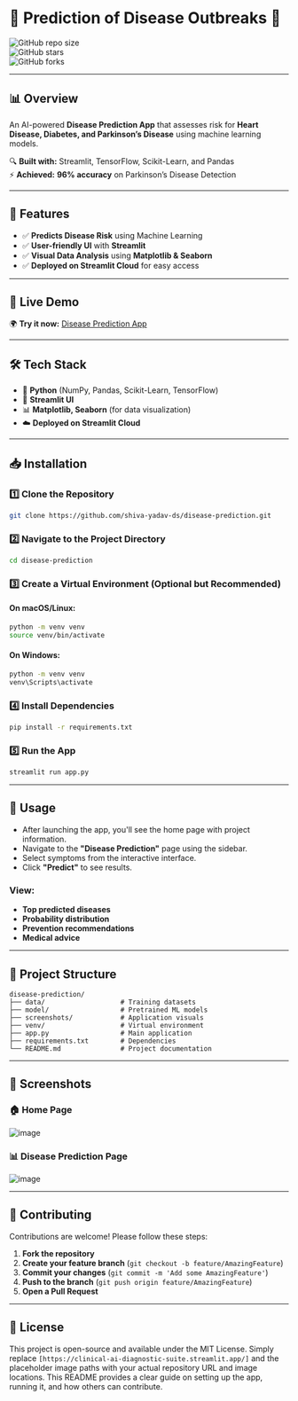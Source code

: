 # 📌  Prediction of Disease Outbreaks 🚀  

![GitHub repo size](https://img.shields.io/github/repo-size/shiva-yadav-ds/Prediction-of-Disease-Outbreaks?color=blue&style=flat-square)  
![GitHub stars](https://img.shields.io/github/stars/shiva-yadav-ds/Prediction-of-Disease-Outbreaks?style=social)  
![GitHub forks](https://img.shields.io/github/forks/shiva-yadav-ds/Prediction-of-Disease-Outbreaks?style=social)

---

## 📊 Overview  
An AI-powered **Disease Prediction App** that assesses risk for **Heart Disease, Diabetes, and Parkinson’s Disease** using machine learning models.  

🔍 **Built with:** Streamlit, TensorFlow, Scikit-Learn, and Pandas  
⚡ **Achieved:** **96% accuracy** on Parkinson’s Disease Detection  

---

## 🚀 Features  
- ✅ **Predicts Disease Risk** using Machine Learning  
- ✅ **User-friendly UI** with **Streamlit**  
- ✅ **Visual Data Analysis** using **Matplotlib & Seaborn**  
- ✅ **Deployed on Streamlit Cloud** for easy access  

---

## 🔗 Live Demo  
🌍 **Try it now:** [Disease Prediction App](https://clinical-ai-diagnostic-suite.streamlit.app/)  

---

## 🛠️ Tech Stack  
- 🐍 **Python** (NumPy, Pandas, Scikit-Learn, TensorFlow)  
- 🎨 **Streamlit UI**  
- 📊 **Matplotlib, Seaborn** (for data visualization)  
- ☁️ **Deployed on Streamlit Cloud**  

---

## 📥 Installation  

### 1️⃣ Clone the Repository  
```sh
git clone https://github.com/shiva-yadav-ds/disease-prediction.git
```

### 2️⃣ Navigate to the Project Directory
```sh
cd disease-prediction
```

### 3️⃣ Create a Virtual Environment (Optional but Recommended)
#### On macOS/Linux:
```sh
python -m venv venv  
source venv/bin/activate  
```
#### On Windows:
```sh
python -m venv venv  
venv\Scripts\activate  
```

### 4️⃣ Install Dependencies
```sh
pip install -r requirements.txt
```

### 5️⃣ Run the App
```sh
streamlit run app.py
```

---

## 🚀 Usage  
- After launching the app, you'll see the home page with project information.  
- Navigate to the **"Disease Prediction"** page using the sidebar.  
- Select symptoms from the interactive interface.  
- Click **"Predict"** to see results.  

### View:  
- **Top predicted diseases**  
- **Probability distribution**  
- **Prevention recommendations**  
- **Medical advice**  

---

## 📂 Project Structure  
```
disease-prediction/
├── data/                   # Training datasets
├── model/                  # Pretrained ML models
├── screenshots/            # Application visuals
├── venv/                   # Virtual environment
├── app.py                  # Main application
├── requirements.txt        # Dependencies
└── README.md               # Project documentation
```

---

## 📸 Screenshots  
### 🏠 Home Page  
![image](https://github.com/user-attachments/assets/120cc3ee-aed6-47d8-94b7-3bcbe847c007)


### 📊 Disease Prediction Page  
![image](https://github.com/user-attachments/assets/1358ba74-a81e-4135-94e8-fac004baa50b)
  

---

## 🤝 Contributing  
Contributions are welcome! Please follow these steps:  
1. **Fork the repository**  
2. **Create your feature branch** (`git checkout -b feature/AmazingFeature`)  
3. **Commit your changes** (`git commit -m 'Add some AmazingFeature'`)  
4. **Push to the branch** (`git push origin feature/AmazingFeature`)  
5. **Open a Pull Request**  

---

## 📄 License  
This project is open-source and available under the MIT License. Simply replace `[https://clinical-ai-diagnostic-suite.streamlit.app/]` and the placeholder image paths with your actual repository URL and image locations. This README provides a clear guide on setting up the app, running it, and how others can contribute.

